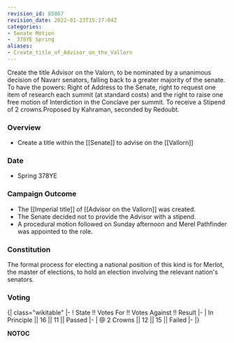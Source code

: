 ```yaml
---
revision_id: 85867
revision_date: 2022-01-23T15:27:04Z
categories:
- Senate Motion
-  378YE Spring
aliases:
- Create_title_of_Advisor_on_the_Vallorn
---
```


Create the title Advisor on the Valorn, to be nominated by a unanimous decision of Navarr senators, falling back to a greater majority of the senate. To have the powers: Right of Address to the Senate, right to request one item of research each summit (at standard costs) and the right to raise one free motion of Interdiction in the Conclave per summit. To receive a Stipend of 2 crowns.Proposed by Kahraman, seconded by Redoubt.

### Overview
* Create a title within the [[Senate]] to advise on the [[Vallorn]]

### Date
* Spring 378YE

### Campaign Outcome
* The [[Imperial title]] of [[Advisor on the Vallorn]] was created.
* The Senate decided not to provide the Advisor with a stipend.
* A procedural motion followed on Sunday afternoon and Merel Pathfinder was appointed to the role.

### Constitution
The formal process for electing a national position of this kind is for Merlot, the master of elections, to hold an election involving the relevant nation's senators.


### Voting
{| class="wikitable"
|-
! State !! Votes For !! Votes Against !! Result
|-
| In Principle || 16 || 11 || Passed
|-
| @ 2 Crowns || 12 || 15 || Failed
|-
|}


__NOTOC__